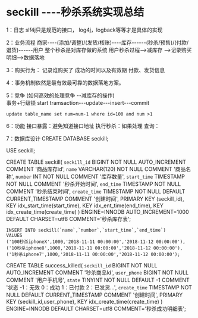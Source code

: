 # seckill ----秒杀系统实现总结

1：日志
    slf4j只是规范的接口，
    log4j，logback等等才是具体的实现

2：业务流程
    商家----(添加/调整)/(发货/核账)----库存------(秒杀/预售)/(付款/退货)------用户
    整个秒杀是对库存做的系统
    用户秒杀过程-->减库存 -->记录购买明细-->数据落地
    
3：购买行为：
    记录谁购买了
    成功的时间以及有效期
    付款、发货信息

4：事务机制依然是最有效最可靠的数据落地方案。

5：竞争 (如何高效的处理竞争 --减库存的操作)   
    事务+行级锁
    start tramsaction---update---insert---commit
    
    update table_name set num=num-1 where id=100 and num >1  
    
6：功能
    接口暴露：避免知道接口地址
    执行秒杀：如果处理
    查询：
    
7：数据库设计
CREATE DATABASE	 seckill;
   
USE seckill;
  
CREATE TABLE  seckill(
   `seckill_id` BIGINT NOT NULL AUTO_INCREMENT COMMENT '商品库存id',
   `name` VARCHAR(120) NOT NULL COMMENT '商品名称',
   `number` INT NOT NULL COMMENT '库存数量',
   `start_time` TIMESTAMP NOT NULL COMMENT '秒杀开始时间',
   `end_time` TIMESTAMP NOT NULL COMMENT '秒杀结束时间',
   `create_time` TIMESTAMP NOT NULL DEFAULT  CURRENT_TIMESTAMP COMMENT '创建时间',
   PRIMARY KEY (seckill_id),
   KEY idx_start_time(start_time),
   KEY idx_ent_time(end_time),
   KEY idx_create_time(create_time)
   ) ENGINE=INNODB AUTO_INCREMENT=1000 DEFAULT CHARSET=utf8 COMMENT='秒杀库存表';
    
    INSERT INTO seckill(`name`,`number`,`start_time`,`end_time`)
    VALUES
    ('100秒杀iphoneX',1000,'2018-11-11 00:00:00','2018-11-12 00:00:00'),
    ('10秒杀iphone8',1000,'2018-11-11 00:00:00','2018-11-12 00:00:00'),
    ('1秒杀iphone7',1000,'2018-11-11 00:00:00','2018-11-12 00:00:00');

CREATE TABLE  success_killed(
    `seckill_id` BIGINT NOT NULL AUTO_INCREMENT COMMENT '秒杀商品Id',
    `user_phone` BIGINT NOT NULL COMMENT '用户手机号',
    `state` TINYINT NOT NULL  DEFAULT -1 COMMENT '状态 -1：无效  0：成功  1：已付款  2：已发货...',
    `create_time` TIMESTAMP NOT NULL DEFAULT  CURRENT_TIMESTAMP COMMENT '创建时间',
    PRIMARY KEY (seckill_id,user_phone),
    KEY idx_create_time(create_time)
    ) ENGINE=INNODB  DEFAULT CHARSET=utf8 COMMENT='秒杀成功明细表';




